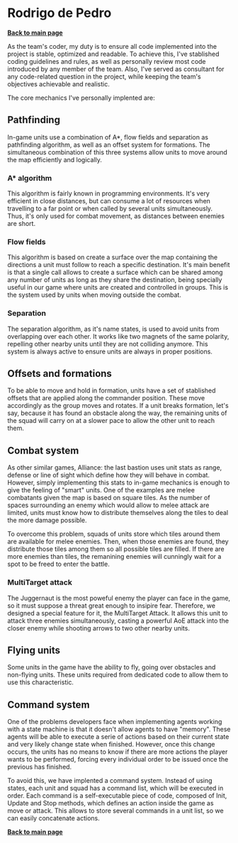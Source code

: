 # Rodrigo de Pedro
**[Back to main page](https://lazyfoxstudio.github.io/Project-2/)**       

As the team's coder, my duty is to ensure all code implemented into the project is stable, optimized and readable. To achieve this, I've stablished coding guidelines and rules, as well as personally review most code introduced by any member of the team. Also, I've served as consultant for any code-related question in the project, while keeping the team's objectives achievable and realistic.       

The core mechanics I've personally implented are:       

## Pathfinding

In-game units use a combination of A*, flow fields and separation as pathfinding algorithm, as well as an offset system for formations. The simultaneous combination of this three systems allow units to move around the map efficiently and logically.

### A* algorithm

This algorithm is fairly known in programming environments. It's very efficient in close distances, but can consume a lot of resources when travelling to a far point or when called by several units simultaneously. Thus, it's only used for combat movement, as distances between enemies are short.

### Flow fields

This algorithm is based on create a surface over the map containing the directions a unit must follow to reach a specific destination. It's main benefit is that a single call allows to create a surface which can be shared among any number of units as long as they share the destination, being specially useful in our game where units are created and controlled in groups. This is the system used by units when moving outside the combat.

### Separation

The separation algorithm, as it's name states, is used to avoid units from overlapping over each other. It works like two magnets of the same polarity, repelling other nearby units until they are not colliding anymore. This system is always active to ensure units are always in proper positions.

## Offsets and formations

To be able to move and hold in formation, units have a set of stablished offsets that are applied along the commander position. These move accordingly as the group moves and rotates. If a unit breaks formation, let's say, because it has found an obstacle along the way, the remaining units of the squad will carry on at a slower pace to allow the other unit to reach them.

## Combat system

As other similar games, Alliance: the last bastion uses unit stats as range, defense or line of sight which define how they will behave in combat. However, simply implementing this stats to in-game mechanics is enough to give the feeling of "smart" units. One of the examples are melee combatants given the map is based on square tiles. As the number of spaces surrounding an enemy which would allow to melee attack are limited, units must know how to distribute themselves along the tiles to deal the more damage possible.

To overcome this problem, squads of units store which tiles around them are available for melee enemies. Then, when those enemies are found, they distribute those tiles among them so all possible tiles are filled. If there are more enemies than tiles, the remanining enemies will cunningly wait for a spot to be freed to enter the battle.

### MultiTarget attack

The Juggernaut is the most poweful enemy the player can face in the game, so it must suppose a threat great enough to insipire fear. Therefore, we designed a special feature for it, the MultiTarget Attack. It allows this unit to attack three enemies simultaneously, casting a powerful AoE attack into the closer enemy while shooting arrows to two other nearby units.

## Flying units

Some units in the game have the ability to fly, going over obstacles and non-flying units. These units required from dedicated code to allow them to use this characteristic.

## Command system

One of the problems developers face when implementing agents working with a state machine is that it doesn't allow agents to have "memory". These agents will be able to execute a serie of actions based on their current state and very likely change state when finished. However, once this change occurs, the units has no means to know if there are more actions the player wants to be performed, forcing every individual order to be issued once the previous has finished.

To avoid this, we have implented a command system. Instead of using states, each unit and squad has a command list, which will be executed in order. Each command is a self-executable piece of code, composed of Init, Update and Stop methods, which defines an action inside the game as move or attack. This allows to store several commands in a unit list, so we can easily concatenate actions.

**[Back to main page](https://lazyfoxstudio.github.io/Project-2/)**       
